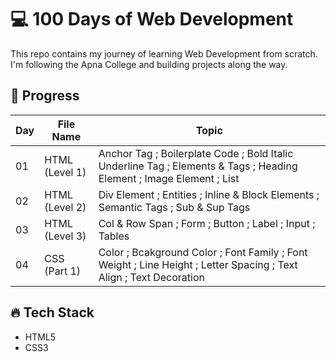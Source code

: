 # 💻 100 Days of Web Development

This repo contains my journey of learning Web Development from scratch.  
I'm following the Apna College and building projects along the way.

## 🚀 Progress

| Day | File Name | Topic |
|-----|-------|--------|
| 01  | HTML (Level 1) | Anchor Tag ; Boilerplate Code ; Bold Italic Underline Tag ; Elements & Tags ; Heading Element ; Image Element ; List |
| 02  | HTML (Level 2) | Div Element ; Entities ; Inline & Block Elements ; Semantic Tags ; Sub & Sup Tags |
| 03 | HTML (Level 3) | Col & Row Span ; Form ; Button ; Label ; Input ; Tables |
| 04 | CSS (Part 1) | Color ; Bcakground Color ; Font Family ; Font Weight ; Line Height ; Letter Spacing ; Text Align ; Text Decoration  | 

## 🔥 Tech Stack
- HTML5
- CSS3
